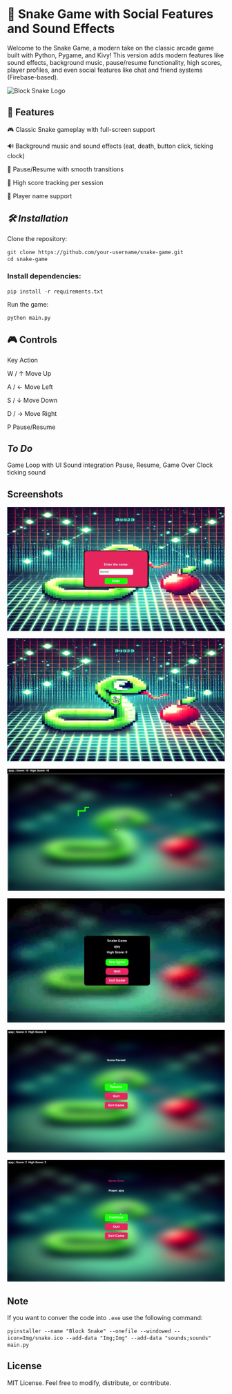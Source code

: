# 🐍 Snake Game with Social Features and Sound Effects

Welcome to the Snake Game, a modern take on the classic arcade game built with Python, Pygame, and Kivy! This version adds modern features like sound effects, background music, pause/resume functionality, high scores, player profiles, and even social features like chat and friend systems (Firebase-based).

![Block Snake Logo](Img/snake.ico)

## 🚀 Features

🎮 Classic Snake gameplay with full-screen support

🔊 Background music and sound effects (eat, death, button click, ticking clock)

🧠 Pause/Resume with smooth transitions

🥇 High score tracking per session

👤 Player name support


## _**🛠️ Installation**_

Clone the repository:
```
git clone https://github.com/your-username/snake-game.git
cd snake-game
```

### Install dependencies:
```
pip install -r requirements.txt
```

Run the game:

```
python main.py
```

## 🎮 Controls
Key	Action

W / ↑	Move Up

A / ←	Move Left

S / ↓	Move Down

D / →	Move Right

P	Pause/Resume


## _**To Do**_
 
 Game Loop with UI
 Sound integration
 Pause, Resume, Game Over
 Clock ticking sound

 ## **Screenshots**

![Alt text](sample/Info_screen.png)

![Alt text](sample/start_screen.png)

![Alt text](sample/game_play.png)

![Alt text](sample/snake_screen_hold.png)

![Alt text](sample/pause_screen_01.png)

![Alt text](sample/game_over.png)

## Note
If you want to conver the code into `.exe` use the following command:
```
pyinstaller --name "Block Snake" --onefile --windowed --icon=Img/snake.ico --add-data "Img;Img" --add-data "sounds;sounds" main.py
 ```
## License
MIT License. Feel free to modify, distribute, or contribute.

 
